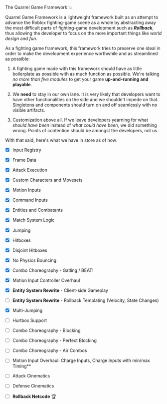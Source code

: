 The Quarrel Game Framework 💥

Quarrel Game Framework is a lightweight framework built as an attempt to advance the Roblox
fighting-game scene as a whole by abstracting away the most difficult parts of 
fighting-game development such as ***Rollback***, thus allowing the developer to
focus on the more important things like _world design_ and _fun_.

As a fighting game framework, this framework tries to preserve one ideal in order to make
the development experience worthwhile and as streamlined as possible:

1. A fighting game made with this framework should have as little boilerplate as possible
with as much function as possible. We're talking _no more than five modules_ to get your
game **up-and-running and playable**.

2. We **need** to stay in our own lane. It is very likely that developers want to have
other functionalities on the side and we shouldn't impede on that. Singletons and
components should turn on and off seamlessly with no visible artifacts.

3. Customization above all. If we leave developers yearning for what _should have been_
instead of _what could have been_, we did something wrong. Points of contention should
be amongst the developers, not us.

With that said, here's what we have in store as of now:

* [x] Input Registry
* [x] Frame Data
* [x] Attack Execution
* [x] Custom Characters and Movesets
* [x] Motion Inputs
* [x] Command Inputs
* [x] Entities and Combatants
* [x] Match System Logic
* [x] Jumping
* [x] Hitboxes
* [x] Disjoint Hitboxes
* [x] No Physics Bouncing
* [x] Combo Choreography - Gatling / BEAT!
* [x] Motion Input Controller Overhaul
* [x] **Entity System Rewrite** - Client-side Gameplay
* [ ] **Entity System Rewrite** - Rollback Templating (Velocity, State Changes)
* [x] Multi-Jumping
* [ ] Hurtbox Support
* [ ] Combo Choreography - Blocking
* [ ] Combo Choreography - Perfect Blocking
* [ ] Combo Choreography - Air Combos
* [ ] Motion Input Overhaul: Charge Inputs, Charge Inputs with min/max Timing**
* [ ] Attack Cinematics
* [ ] Defense Cinematics

* [ ] **Rollback Netcode** 🏆

